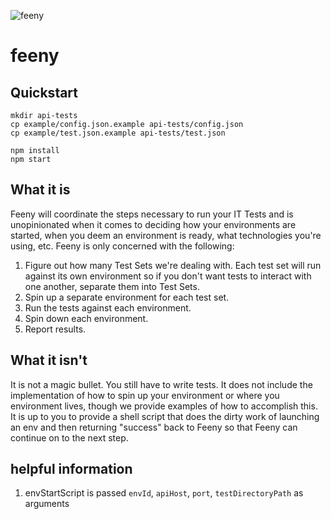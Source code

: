![feeny](https://github.build.ge.com/212589146/feeny/blob/master/feeny.jpg)

feeny
========

## Quickstart
```
mkdir api-tests
cp example/config.json.example api-tests/config.json
cp example/test.json.example api-tests/test.json

npm install
npm start
```

## What it is
Feeny will coordinate the steps necessary to run your IT Tests and is unopinionated
when it comes to deciding how your environments are started, when you deem an environment
is ready, what technologies you're using, etc. Feeny is only concerned with the following:  

1. Figure out how many Test Sets we're dealing with. Each test set will run against its own environment
so if you don't want tests to interact with one another, separate them into Test Sets.
2. Spin up a separate environment for each test set.
3. Run the tests against each environment.
4. Spin down each environment.
5. Report results.

## What it isn't
It is not a magic bullet. You still have to write tests.
It does not include the implementation of how to spin up your environment or where you environment
lives, though we provide examples of how to accomplish this. It is up to you to provide a shell script that does the dirty work of launching an env and then
returning "success" back to Feeny so that Feeny can continue on to the next step.

## helpful information
1. envStartScript is passed `envId`, `apiHost`, `port`, `testDirectoryPath` as arguments
